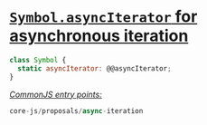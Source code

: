 # [`Symbol.asyncIterator` for asynchronous iteration](https://github.com/tc39/proposal-async-iteration)
```js
class Symbol {
  static asyncIterator: @@asyncIterator;
}
```
[*CommonJS entry points:*](/docs/Usage.md#commonjs-api)
```js
core-js/proposals/async-iteration
```